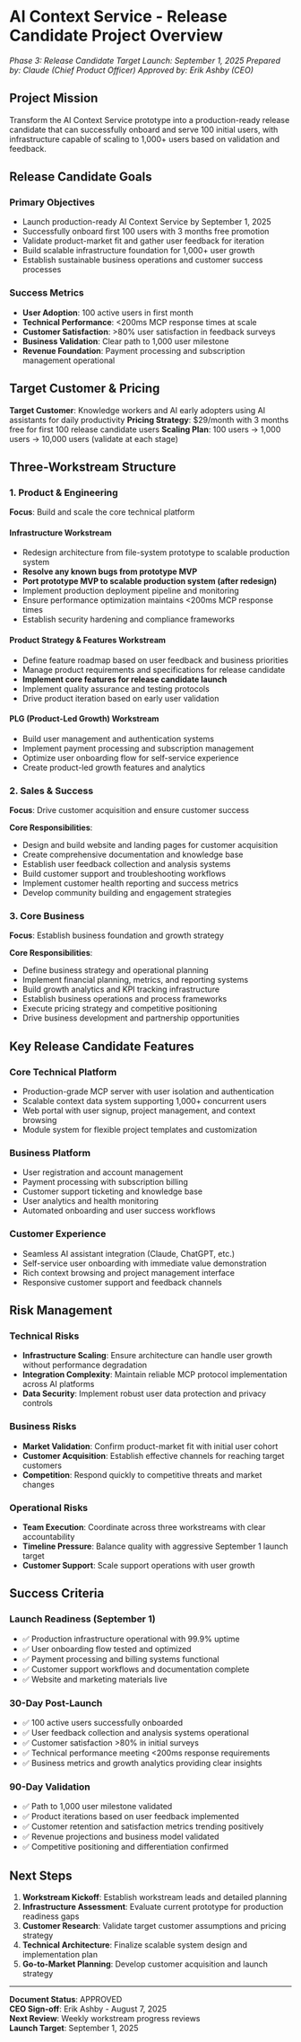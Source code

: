 # AI Context Service - Release Candidate Project Overview
*Phase 3: Release Candidate*
*Target Launch: September 1, 2025*
*Prepared by: Claude (Chief Product Officer)*
*Approved by: Erik Ashby (CEO)*

## Project Mission

Transform the AI Context Service prototype into a production-ready release candidate that can successfully onboard and serve 100 initial users, with infrastructure capable of scaling to 1,000+ users based on validation and feedback.

## Release Candidate Goals

### **Primary Objectives**
- Launch production-ready AI Context Service by September 1, 2025
- Successfully onboard first 100 users with 3 months free promotion
- Validate product-market fit and gather user feedback for iteration
- Build scalable infrastructure foundation for 1,000+ user growth
- Establish sustainable business operations and customer success processes

### **Success Metrics**
- **User Adoption**: 100 active users in first month
- **Technical Performance**: <200ms MCP response times at scale
- **Customer Satisfaction**: >80% user satisfaction in feedback surveys
- **Business Validation**: Clear path to 1,000 user milestone
- **Revenue Foundation**: Payment processing and subscription management operational

## Target Customer & Pricing

**Target Customer**: Knowledge workers and AI early adopters using AI assistants for daily productivity
**Pricing Strategy**: $29/month with 3 months free for first 100 release candidate users
**Scaling Plan**: 100 users → 1,000 users → 10,000 users (validate at each stage)

## Three-Workstream Structure

### **1. Product & Engineering**
**Focus**: Build and scale the core technical platform

#### **Infrastructure Workstream**
- Redesign architecture from file-system prototype to scalable production system
- **Resolve any known bugs from prototype MVP**
- **Port prototype MVP to scalable production system (after redesign)**
- Implement production deployment pipeline and monitoring
- Ensure performance optimization maintains <200ms MCP response times
- Establish security hardening and compliance frameworks

#### **Product Strategy & Features Workstream**
- Define feature roadmap based on user feedback and business priorities
- Manage product requirements and specifications for release candidate
- **Implement core features for release candidate launch**
- Implement quality assurance and testing protocols
- Drive product iteration based on early user validation

#### **PLG (Product-Led Growth) Workstream**
- Build user management and authentication systems
- Implement payment processing and subscription management
- Optimize user onboarding flow for self-service experience
- Create product-led growth features and analytics

### **2. Sales & Success**
**Focus**: Drive customer acquisition and ensure customer success

**Core Responsibilities**:
- Design and build website and landing pages for customer acquisition
- Create comprehensive documentation and knowledge base
- Establish user feedback collection and analysis systems
- Build customer support and troubleshooting workflows
- Implement customer health reporting and success metrics
- Develop community building and engagement strategies

### **3. Core Business**
**Focus**: Establish business foundation and growth strategy

**Core Responsibilities**:
- Define business strategy and operational planning
- Implement financial planning, metrics, and reporting systems
- Build growth analytics and KPI tracking infrastructure
- Establish business operations and process frameworks
- Execute pricing strategy and competitive positioning
- Drive business development and partnership opportunities

## Key Release Candidate Features

### **Core Technical Platform**
- Production-grade MCP server with user isolation and authentication
- Scalable context data system supporting 1,000+ concurrent users
- Web portal with user signup, project management, and context browsing
- Module system for flexible project templates and customization

### **Business Platform**
- User registration and account management
- Payment processing with subscription billing
- Customer support ticketing and knowledge base
- User analytics and health monitoring
- Automated onboarding and user success workflows

### **Customer Experience**
- Seamless AI assistant integration (Claude, ChatGPT, etc.)
- Self-service user onboarding with immediate value demonstration
- Rich context browsing and project management interface
- Responsive customer support and feedback channels

## Risk Management

### **Technical Risks**
- **Infrastructure Scaling**: Ensure architecture can handle user growth without performance degradation
- **Integration Complexity**: Maintain reliable MCP protocol implementation across AI platforms
- **Data Security**: Implement robust user data protection and privacy controls

### **Business Risks**
- **Market Validation**: Confirm product-market fit with initial user cohort
- **Customer Acquisition**: Establish effective channels for reaching target customers
- **Competition**: Respond quickly to competitive threats and market changes

### **Operational Risks**
- **Team Execution**: Coordinate across three workstreams with clear accountability
- **Timeline Pressure**: Balance quality with aggressive September 1 launch target
- **Customer Support**: Scale support operations with user growth

## Success Criteria

### **Launch Readiness (September 1)**
- ✅ Production infrastructure operational with 99.9% uptime
- ✅ User onboarding flow tested and optimized
- ✅ Payment processing and billing systems functional
- ✅ Customer support workflows and documentation complete
- ✅ Website and marketing materials live

### **30-Day Post-Launch**
- ✅ 100 active users successfully onboarded
- ✅ User feedback collection and analysis systems operational
- ✅ Customer satisfaction >80% in initial surveys
- ✅ Technical performance meeting <200ms response requirements
- ✅ Business metrics and growth analytics providing clear insights

### **90-Day Validation**
- ✅ Path to 1,000 user milestone validated
- ✅ Product iterations based on user feedback implemented
- ✅ Customer retention and satisfaction metrics trending positively
- ✅ Revenue projections and business model validated
- ✅ Competitive positioning and differentiation confirmed

## Next Steps

1. **Workstream Kickoff**: Establish workstream leads and detailed planning
2. **Infrastructure Assessment**: Evaluate current prototype for production readiness gaps
3. **Customer Research**: Validate target customer assumptions and pricing strategy
4. **Technical Architecture**: Finalize scalable system design and implementation plan
5. **Go-to-Market Planning**: Develop customer acquisition and launch strategy

---

**Document Status**: APPROVED  
**CEO Sign-off**: Erik Ashby - August 7, 2025  
**Next Review**: Weekly workstream progress reviews  
**Launch Target**: September 1, 2025
